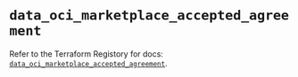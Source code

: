 # `data_oci_marketplace_accepted_agreement`

Refer to the Terraform Registory for docs: [`data_oci_marketplace_accepted_agreement`](https://registry.terraform.io/providers/oracle/oci/6.18.0/docs/data-sources/marketplace_accepted_agreement).
